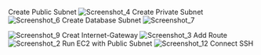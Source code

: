 Create Public Subnet
![Screenshot_4](https://user-images.githubusercontent.com/85090024/160123230-1fc4a5c1-7344-488a-97a8-3e19ab9f0ba3.png)
Create Private Subnet 
![Screenshot_6](https://user-images.githubusercontent.com/85090024/160123419-c3e28e79-f062-46e7-953f-2c1abe49d63b.png)
Create Database Subnet
![Screenshot_7](https://user-images.githubusercontent.com/85090024/160123360-c0789c08-f025-4566-a94b-5c9bc8a2f20f.png)

![Screenshot_9](https://user-images.githubusercontent.com/85090024/160123506-fd1ad6e8-633d-4eab-904e-6499a0c46d69.png)
Creat Internet-Gateway
![Screenshot_3](https://user-images.githubusercontent.com/85090024/160123881-4cdf4eee-3058-48c3-872b-a5c56d0b8020.png)
Add Route
![Screenshot_2](https://user-images.githubusercontent.com/85090024/160123902-18eff7b9-6302-416c-b2fc-d27d996cea6a.png)
Run EC2 with Public Subnet
![Screenshot_12](https://user-images.githubusercontent.com/85090024/160126344-e54fc6cf-7820-4bf0-bb32-cc69db3b5744.png)
Connect SSH
